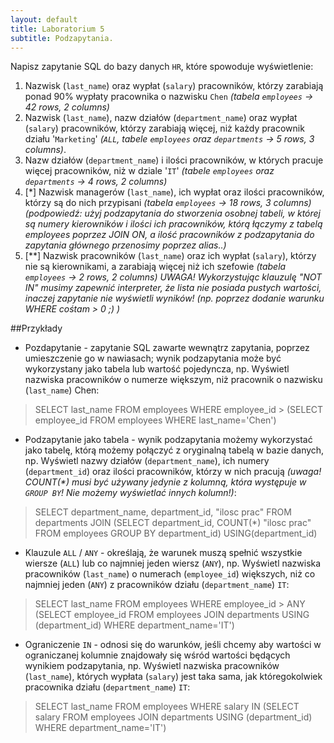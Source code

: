 ```yaml
---
layout: default
title: Laboratorium 5
subtitle: Podzapytania.
---
```


Napisz zapytanie SQL do bazy danych `HR`, które spowoduje wyświetlenie:

1. Nazwisk (`last_name`) oraz wypłat (`salary`) pracowników, którzy zarabiają ponad 90% wypłaty pracownika o nazwisku `Chen` *(tabela `employees` -> 42 rows, 2 columns)*
2. Nazwisk (`last_name`), nazw działów (`department_name`) oraz wypłat (`salary`) pracowników, którzy zarabiają więcej, niż każdy pracownik działu '`Marketing`' *(`ALL`, tabele `employees` oraz `departments` -> 5 rows, 3 columns)*.
3. Nazw działów (`department_name`) i ilości pracowników, w których pracuje więcej pracowników, niż w dziale '`IT`' *(tabele `employees` oraz `departments` -> 4 rows, 2 columns)*
4. [\*] Nazwisk managerów (`last_name`), ich wypłat oraz ilości pracowników, którzy są do nich przypisani *(tabela `employees` -> 18 rows, 3 columns) (podpowiedź: użyj podzapytania do stworzenia osobnej tabeli, w której są numery kierowników i ilości ich pracowników, którą łączymy z tabelą employees poprzez JOIN ON, a ilość pracowników z podzapytania do zapytania głównego przenosimy poprzez alias..)*
5. [\*\*] Nazwisk pracowników (`last_name`) oraz ich wypłat (`salary`), którzy nie są kierownikami, a zarabiają więcej niż ich szefowie *(tabela `employees` -> 2 rows, 2 columns) UWAGA! Wykorzystując klauzulę "NOT IN" musimy zapewnić interpreter, że lista nie posiada pustych wartości, inaczej zapytanie nie wyświetli wyników! (np. poprzez dodanie warunku WHERE cośtam > 0 ;) )*

##Przykłady

* Pozdapytanie - zapytanie SQL zawarte wewnątrz zapytania, poprzez umieszczenie go w nawiasach; wynik podzapytania może być wykorzystany jako tabela lub wartość pojedyncza, np. Wyświetl nazwiska pracowników o numerze większym, niż pracownik o nazwisku (`last_name`) Chen:

>	SELECT last_name FROM employees
	WHERE employee_id >
	(SELECT employee_id FROM employees WHERE last_name='Chen')

* Podzapytanie jako tabela - wynik podzapytania możemy wykorzystać jako tabelę, którą możemy połączyć z oryginalną tabelą w bazie danych, np. Wyświetl nazwy działów (`department_name`), ich numery (`department_id`) oraz ilości pracowników, którzy w nich pracują *(uwaga! COUNT(\*) musi być używany jedynie z kolumną, która występuje w `GROUP BY`! Nie możemy wyświetlać innych kolumn!)*:

>	SELECT department_name, department_id, "ilosc prac"
	FROM departments JOIN (SELECT department_id, COUNT(*) "ilosc prac"
	FROM employees GROUP BY department_id) USING(department_id)

* Klauzule `ALL` / `ANY` - określają, że warunek muszą spełnić wszystkie wiersze (`ALL`) lub co najmniej jeden wiersz (`ANY`), np. Wyświetl nazwiska pracowników (`last_name`) o numerach (`employee_id`) większych, niż co najmniej jeden (`ANY`) z pracowników działu (`department_name`) `IT`:

>	SELECT last_name FROM employees
	WHERE employee_id > ANY
	(SELECT employee_id FROM employees JOIN departments
	USING (department_id) WHERE department_name='IT')

* Ograniczenie `IN` - odnosi się do warunków, jeśli chcemy aby wartości w ograniczanej kolumnie znajdowały się wśród wartości będących wynikiem podzapytania, np. Wyświetl nazwiska pracowników (`last_name`), których wypłata (`salary`) jest taka sama, jak któregokolwiek pracownika działu (`department_name`) `IT`:

>	SELECT last_name FROM employees WHERE salary IN
	(SELECT salary FROM employees JOIN departments USING (department_id)
	WHERE department_name='IT')
